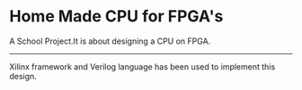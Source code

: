 # Home Made CPU for FPGA's
A School Project.It is about designing a CPU on FPGA.
_____
Xilinx framework and Verilog language has been used to implement this design.
